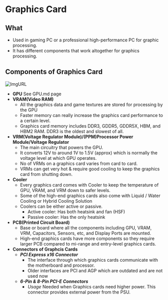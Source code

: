 # Graphics Card
## What
  - Used in gaming PC or a professional high-performance PC for graphic processing.
  - It has different components that work altogether for graphics processing.
  
## Components of Graphics Card
![ImgURL](https://i.ibb.co/rykQ0bJ/graphics-card-components.jpg)  
- **GPU** See GPU.md page
- **VRAM(Video RAM)** 
  - All the graphics data and game textures are stored for processing by the GPU
  - Faster memory can really increase the graphics card performance to a certain level.
  - Graphics card memory includes DDR3, GDDR5, GDDR5X, HBM, and HBM2 RAM. DDR3 is the oldest and slowest of all.
- **VRM(Voltage Regulator Module)/(PPM)Processor Power Module/Voltage Regulator**
  - The main circuitry that powers the GPU. 
  - It converts 12V to around 1V to 1.5V (approx) which is normally the voltage level at which GPU operates.
  - No of VRMs on a graphics card varies from card to card. 
  - VRMs can get very hot & require good cooling to keep the graphics card from shutting down.
- **Cooler**
  - Every graphics card comes with Cooler to keep the temperature of GPU, VRAM, and VRM down to safer levels.
  - Some of the high-end graphics cards also come with Liquid / Water Cooling or Hybrid Cooling Solution      
  - Coolers can be either active or passive.
    - Active cooler: Has both heatsink and fan (HSF)
    - Passive cooler: Has the only heatsink
- **PCB(Printed Circuit Board)**
  - Base or board where all the components including GPU, VRAM, VRM, Capacitors, Sensors, etc, and Display Ports are mounted.
  - High-end graphics cards have more components so they require larger PCB compared to mi-range and entry-level graphics cards.
- **Connectors of Graphcis Cards**
  - ***PCI Express x16 Connector***
    - The interface through which graphics cards communicate with the motherboard and processor.
    - Older interfaces are PCI and AGP which are outdated and are not used now
  - ***6-Pin & 8-Pin PCI-E Connectors***
    - *Usage* Needed when Graphics cards need higher power. This connector provides external power from the PSU.
